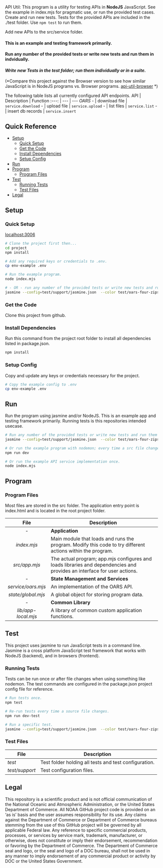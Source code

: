 API Util: This program is a utility for testing APIs in **NodeJS** JavaScript.  See the example in index.mjs for pragmatic use, or run the provided test cases.  Create and run new tests.  Tests for the provided APIs are included in the ./test folder.  Use `npm test` to run them.

Add new APIs to the src/service folder.

#### This is an example and testing framework primarily.
#### Run any number of the provided tests or write new tests and run them in indvidually.
#### *Write new Tests in the test folder; run them individually or in a suite.*

(*Compare this project against the Browser version to see how similar JavaScript is in NodeJS programs vs. Browser programs. [api-util-browser](https://github.com/TGillispie/api-util-browser) *)

The following table lists all currently configured API endpoints.
API | Description | Function
:---: | --- | ---
*OARS*
*-* | download file | `service.download`
*-* | upload file | `service.upload`
*-* | list files | `service.list`
*-* | insert db records | `service.insert`

## Quick Reference

- [Setup](#setup)
   - [Quick Setup](#quick-setup)
   - [Get the Code](#get-the-code)
   - [Install Dependencies](#install-dependencies)
   - [Setup Config](#setup-config)
- [Run](#run)
- [Program](#program)
   - [Program Files](#program-files)
- [Test](#test)
   - [Running Tests](#running-tests)
   - [Test Files](#test-files)
- [Legal](#legal)


## Setup

### Quick Setup
[localhost:3006](http://localhost:3006)
```bash
# Clone the project first then...
cd project
npm install

# Add any required keys or credentials to .env.
cp env-example .env

# Run the example program.
node index.mjs

# - OR - run any number of the provided tests or write new tests and run them in indvidually.
jasmine --config=test/support/jasmine.json  --color test/oars-four-zips-upload.mjs
```

### Get the Code
Clone this project from github.

### Install Dependencies
Run this command from the project root folder to install all dependencies listed in package.json.
```bash
npm install
```

### Setup Config
Copy and update any keys or credentials necessary for the project.
```bash
# Copy the example config to .env
cp env-example .env
```

## Run
Run the program using jasmine and/or NodeJS. This is an example app and testing framework primarily.  Running tests is this repositories intended usecase.
```bash
# Run any number of the provided tests or write new tests and run them in indvidually.
jasmine --config=test/support/jasmine.json  --color test/oars-four-zips-upload.mjs

# Or run the example program with nodemon; every time a src file changes it reloads.
npm run dev

# Or run the example API service implementation once.
node index.mjs
```


## Program

### Program Files
Most files are stored in the src folder.  The application entry point is index.html and is located in the root project folder.

File | Description
:---: | ---
 *-* | **Application**
*index.mjs* | Main module that loads and runs the program.  Modify this code to try different actions within the program.
*src/app.mjs* | The actual program; app.mjs configures and loads libraries and  dependencies and provides an interface for user actions.
 *-* | **State Management and Services**
*service/oars.mjs* | An implementation of the OARS API.
*state/global.mjs* | A global object for storing program data.
 *-* | **Common Library**
*lib/app-local.mjs* | A library of common custom application functions.


## Test

This project uses jasmine to run JavaScript tests in a command line.  Jasmine is a cross platform JavaScript test framework that works with NodeJS (backend), and in browsers (frontend).

### Running Tests
Tests can be run once or after file changes when using something like nodemon.  The test commands are configured in the package.json project config file for reference.
```bash
# Run tests once.
npm test

# Re-run tests every time a source file changes.
npm run dev-test

# Run a specific test.
jasmine --config=test/support/jasmine.json  --color test/oars-four-zips-upload.mjs
```

### Test Files
File | Description
--- | ---
*test* | Test folder holding all tests and test configuration.
*test/support* | Test configuration files.


## Legal

This repository is a scientific product and is not official communication of the National Oceanic and Atmospheric Administration, or the United States Department of Commerce. All NOAA GitHub project code is provided on an ‘as is’ basis and the user assumes responsibility for its use. Any claims against the Department of Commerce or Department of Commerce bureaus stemming from the use of this GitHub project will be governed by all applicable Federal law. Any reference to specific commercial products, processes, or services by service mark, trademark, manufacturer, or otherwise, does not constitute or imply their endorsement, recommendation or favoring by the Department of Commerce. The Department of Commerce seal and logo, or the seal and logo of a DOC bureau, shall not be used in any manner to imply endorsement of any commercial product or activity by DOC or the United States Government.
